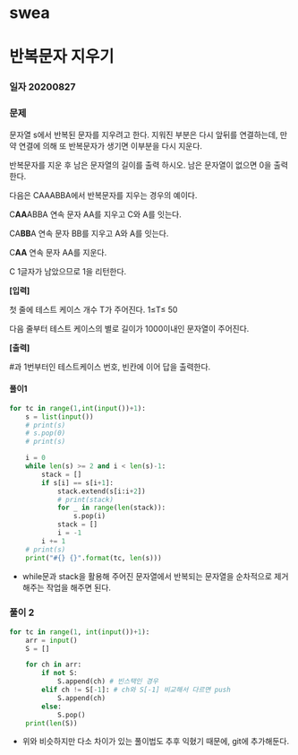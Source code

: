 # swea

# 반복문자 지우기

### 일자 20200827

### 문제

문자열 s에서 반복된 문자를 지우려고 한다. 지워진 부분은 다시 앞뒤를 연결하는데, 만약 연결에 의해 또 반복문자가 생기면 이부분을 다시 지운다.

반복문자를 지운 후 남은 문자열의 길이를 출력 하시오. 남은 문자열이 없으면 0을 출력한다.


다음은 CAAABBA에서 반복문자를 지우는 경우의 예이다.


C**AA**ABBA 연속 문자 AA를 지우고 C와 A를 잇는다.

CA**BB**A 연속 문자 BB를 지우고 A와 A를 잇는다.

C**AA** 연속 문자 AA를 지운다.

C 1글자가 남았으므로 1을 리턴한다.

 


**[입력]**


첫 줄에 테스트 케이스 개수 T가 주어진다. 1≤T≤ 50


다음 줄부터 테스트 케이스의 별로 길이가 1000이내인 문자열이 주어진다.

 

**[출력]**


\#과 1번부터인 테스트케이스 번호, 빈칸에 이어 답을 출력한다.

#### 풀이1

```python
for tc in range(1,int(input())+1):
    s = list(input())
    # print(s)
    # s.pop(0)
    # print(s)

    i = 0
    while len(s) >= 2 and i < len(s)-1:
        stack = []
        if s[i] == s[i+1]:
            stack.extend(s[i:i+2])
            # print(stack)
            for _ in range(len(stack)):
                s.pop(i)
            stack = []
            i = -1
        i += 1
    # print(s)
    print("#{} {}".format(tc, len(s)))
```

- while문과 stack을 활용해 주어진 문자열에서 반복되는 문자열을 순차적으로 제거해주는 작업을 해주면 된다.



### 풀이 2

```python
for tc in range(1, int(input())+1):
    arr = input()
    S = []

    for ch in arr:
        if not S:
            S.append(ch) # 빈스택인 경우
        elif ch != S[-1]: # ch와 S[-1] 비교해서 다르면 push
            S.append(ch)
        else:
            S.pop()
    print(len(S))
```

- 위와 비슷하지만 다소 차이가 있는 풀이법도 추후 익혔기 때문에, git에 추가해둔다.
